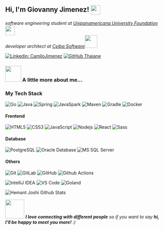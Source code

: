 <h2> Hi, I'm Giovanny Jimenez! <img src="https://media.giphy.com/media/8EmeieJAGjvUI/giphy.gif" width="30" align="center"></h2>
<p><em>software engineering student at <a href="https://unipanamericana.edu.co/">Unipanamericana University Foundation</a><img src="https://cdn.ticbeat.com/src/uploads/2018/04/estudios-universidad-810x540.jpg" width="30"></br>developer architect at <a href="https://www.ceiba.com.co/en/">Ceiba Software</a><img src="https://media.giphy.com/media/WUlplcMpOCEmTGBtBW/giphy.gif" width="40"> 
</em></p>

[![Linkedin: CamiloJimenez](https://img.shields.io/badge/-GiovannyJimenez-blue?style=flat-square&logo=Linkedin&logoColor=white&link=https://www.linkedin.com/in/jaime-giovanny-jimenez-boyaca-357abbba/)](https://www.linkedin.com/in/jaime-giovanny-jimenez-boyaca-357abbba/)
[![GitHub Thaiane](https://img.shields.io/github/followers/camiloj896?label=follow&style=social)](https://github.com/giojimen3z)

### <img src="https://media.giphy.com/media/11kEuHSQAXXiGQ/giphy.gif" width="50"> A little more about me...  

### My Tech Stack

![Go](https://img.shields.io/badge/-Go-black?style=flat-square&logo=go)
![Java](http://img.shields.io/badge/-Java-007396?style=flat-square&logo=java&logoColor=ffffff)
![Spring](http://img.shields.io/badge/-Spring-6DB33F?style=flat-square&logo=spring&logoColor=ffffff)
![JavaSpark](https://img.shields.io/badge/-Spark-black?style=flat-square&logo=Spark)
![Maven](http://img.shields.io/badge/-Maven-1565c0?style=flat-square&logo=apache-maven)
![Gradle](https://img.shields.io/badge/-Gradle-black?style=flat-square&logo=gradle)
![Docker](https://img.shields.io/badge/-Docker-black?style=flat-square&logo=docker)


#### Frontend
![HTML5](https://img.shields.io/badge/-HTML5-%23E44D27?style=flat-square&logo=html5&logoColor=ffffff)
![CSS3](https://img.shields.io/badge/-CSS3-%231572B6?style=flat-square&logo=css3)
![JavaScript](https://img.shields.io/badge/-JavaScript-%23F7DF1C?style=flat-square&logo=javascript&logoColor=000000&labelColor=%23F7DF1C&color=%23FFCE5A)
![Nodejs](https://img.shields.io/badge/-Nodejs-black?style=flat-square&logo=Node.js)
![React](https://img.shields.io/badge/-React-%23282C34?style=flat-square&logo=react)
![Sass](https://img.shields.io/badge/-Sass-%23CC6699?style=flat-square&logo=sass&logoColor=ffffff)


#### Database
![PostgreSQL](https://img.shields.io/badge/-PostgreSQL-336791?style=flat-square&logo=postgresql)
![Oracle Database](http://img.shields.io/badge/-Oracle-DD0031?style=flat-square&logo=oracle)
![MS SQL Server](http://img.shields.io/badge/-MS%20SQL%20Server-CC2927?style=flat-square&logo=microsoft-sql-server&logoColor=ffffff)

#### Others
![Git](https://img.shields.io/badge/-Git-%23F05032?style=flat-square&logo=git&logoColor=%23ffffff)
![GitLab](https://img.shields.io/badge/-GitLab-FCA121?style=flat-square&logo=gitlab)
![GitHub](https://img.shields.io/badge/-GitHub-181717?style=flat-square&logo=github)
![Github Actions](http://img.shields.io/badge/-Github%20Actions-2088FF?style=flat-square&logo=github-actions&logoColor=ffffff)

![IntelliJ IDEA](http://img.shields.io/badge/-IntelliJ%20IDEA-000000?style=flat-square&logo=intellij-idea&logoColor=ffffff)
![VS Code](http://img.shields.io/badge/-VS%20Code-007ACC?style=flat-square&logo=visual-studio-code&logoColor=ffffff)
![Goland](https://img.shields.io/badge/-Goland-black?style=flat-square&logo=goland)




![Hemant Joshi Github Stats](https://github-readme-stats.vercel.app/api?username=giojimen3z&show_icons=true&title_color=fff&icon_color=79ff97&text_color=9f9f9f&bg_color=151515)

<img src="https://media.giphy.com/media/LnQjpWaON8nhr21vNW/giphy.gif" width="60"> <em><b>I love connecting with different people</b> so if you want to say <b>hi, I'll be happy to meet you more!</b> :)</em>
